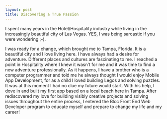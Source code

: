 ```yaml
---
layout: post
title: Discovering a True Passion
---
```


I spent many years in the Hotel/Hospitality industry while living in the
increasingly beautiful city of Las Vegas. YES, I was being sarcastic if you
were wondering ;-).

I was ready for a change, which brought me to Tampa, Florida. It is a
beautiful city and I love living here. I have always had a desire for
adventure. Different places and cultures are fascinating to me. I reached a
point in Hospitality where I knew it wasn’t for me and it was time to find a
new adventure professionally. As it happens, I have a brother who is a
computer programmer and told me he always thought I would enjoy
Mobile App Development, for as a child I loved building Legos and solving
puzzles. It was at this moment I had no clue my future would start. With his
help, I dove in and built my first app based on a local beach here in Tampa.
After rediscovered my love for building visibly creative projects and solving
issues throughout the entire process, I entered the Bloc Front End Web
Developer program to educate myself and prepare to change my life and
my career!